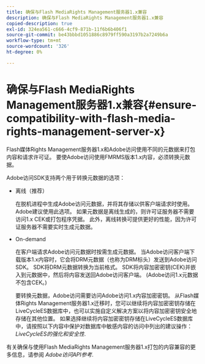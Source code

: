 ```yaml
---
title: 确保与Flash MediaRights Management服务器1.x兼容
description: 确保与Flash MediaRights Management服务器1.x兼容
copied-description: true
exl-id: 324ea561-c666-4cf9-871b-11f6b6b406f1
source-git-commit: be43bbbd1051886c8979ff590a3197b2a7249b6a
workflow-type: tm+mt
source-wordcount: '326'
ht-degree: 0%

---
```


# 确保与Flash MediaRights Management服务器1.x兼容{#ensure-compatibility-with-flash-media-rights-management-server-x}

Flash媒体Rights Management服务器1.x和Adobe访问使用不同的元数据来打包内容和请求许可证。 要使Adobe访问使用FMRMS版本1.x内容，必须转换元数据。

Adobe访问SDK支持两个用于转换元数据的选项：

* 离线（推荐）

   在脱机进程中生成Adobe访问元数据，并将其存储以供客户端请求时使用。 Adobe建议使用此选项。 如果元数据是离线生成的，则许可证服务器不需要访问1.x CEK或打包程序凭据。 此外，离线转换可提供更好的性能，因为许可证服务器不需要实时生成元数据。

* On-demand

   在客户端请求Adobe访问元数据时按需生成元数据。 当Adobe访问客户端下载版本1.x内容时，它会将DRM元数据（也称为DRM标头）发送到Adobe访问SDK。 SDK将DRM元数据转换为当前格式。 SDK将内容加密密钥(CEK)并嵌入到元数据中，然后将内容发送回Adobe访问客户端。 (Adobe访问1.x元数据不包含CEK。)

   要转换元数据，Adobe访问需要访问Adobe访问1.x内容加密密钥。 从Flash媒体Rights Management服务器1.x迁移时，您可以继续将内容加密密钥存储在LiveCycleES数据库中，也可以实施自定义解决方案以将内容加密密钥安全地存储在其他位置。 如果选择继续将内容加密密钥存储在LiveCycleES数据库中，请按照以下内容中保护对数据库中敏感内容的访问中列出的建议操作： *LiveCycleES的强化和安全性*.

有关确保与使用Flash MediaRights Management服务器1.x打包的内容兼容的更多信息，请参阅 *Adobe访问API参考*.
